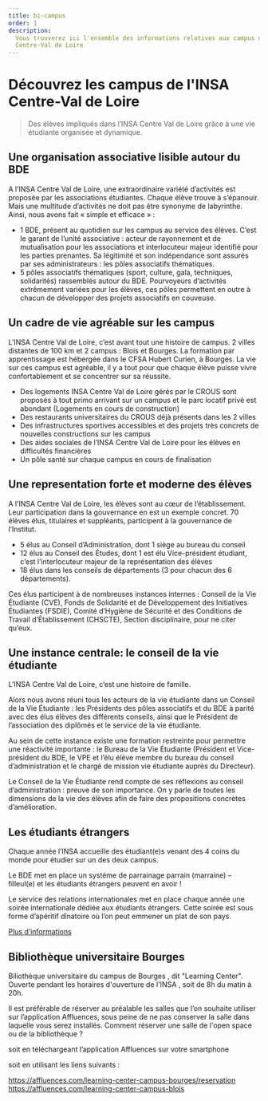 ```yaml
---
title: bi-campus
order: 1
description:
  Vous trouverez ici l'ensemble des informations relatives aux campus de l'INSA
  Centre-Val de Loire
---
```


# Découvrez les campus de l'INSA Centre-Val de Loire

> Des élèves impliqués dans l’INSA Centre Val de Loire grâce à une vie étudiante
> organisée et dynamique.

## Une organisation associative lisible autour du BDE

A l’INSA Centre Val de Loire, une extraordinaire variété d’activités est
proposée par les associations étudiantes. Chaque élève trouve à s’épanouir. Mais
une multitude d’activités ne doit pas être synonyme de labyrinthe. Ainsi, nous
avons fait « simple et efficace » :

- 1 BDE, présent au quotidien sur les campus au service des élèves. C’est le
  garant de l’unité associative : acteur de rayonnement et de mutualisation pour
  les associations et interlocuteur majeur identifié pour les parties prenantes.
  Sa légitimité et son indépendance sont assurés par ses administrateurs : les
  pôles associatifs thématiques.
- 5 pôles associatifs thématiques (sport, culture, gala, techniques,
  solidarités) rassemblés autour du BDE. Pourvoyeurs d’activités extrêmement
  variées pour les élèves, ces pôles permettent en outre à chacun de développer
  des projets associatifs en couveuse.

## Un cadre de vie agréable sur les campus

L’INSA Centre Val de Loire, c’est avant tout une histoire de campus. 2 villes
distantes de 100 km et 2 campus : Blois et Bourges. La formation par
apprentissage est hébergée dans le CFSA Hubert Curien, à Bourges. La vie sur ces
campus est agréable, il y a tout pour que chaque élève puisse vivre
confortablement et se concentrer sur sa réussite.

- Des logements INSA Centre Val de Loire gérés par le CROUS sont proposés à tout
  primo arrivant sur un campus et le parc locatif privé est abondant (Logements
  en cours de construction)
- Des restaurants universitaires du CROUS déjà présents dans les 2 villes
- Des infrastructures sportives accessibles et des projets très concrets de
  nouvelles constructions sur les campus
- Des aides sociales de l’INSA Centre Val de Loire pour les élèves en
  difficultés financières
- Un pôle santé sur chaque campus en cours de finalisation

## Une representation forte et moderne des élèves

A l’INSA Centre Val de Loire, les élèves sont au cœur de l’établissement. Leur
participation dans la gouvernance en est un exemple concret. 70 élèves élus,
titulaires et suppléants, participent à la gouvernance de l’Institut.

- 5 élus au Conseil d’Administration, dont 1 siège au bureau du conseil
- 12 élus au Conseil des Études, dont 1 est élu Vice-président étudiant, c’est
  l’interlocuteur majeur de la représentation des élèves
- 18 élus dans les conseils de départements (3 pour chacun des 6 départements).

Ces élus participent à de nombreuses instances internes : Conseil de la Vie
Étudiante (CVE), Fonds de Solidarité et de Développement des Initiatives
Étudiantes (FSDIE), Comité d’Hygiène de Sécurité et des Conditions de Travail
d’Établissement (CHSCTE), Section disciplinaire, pour ne citer qu’eux.

## Une instance centrale: le conseil de la vie étudiante

L’INSA Centre Val de Loire, c’est une histoire de famille.

Alors nous avons réuni tous les acteurs de la vie étudiante dans un Conseil de
la Vie Étudiante : les Présidents des pôles associatifs et du BDE à parité avec
des élus élèves des différents conseils, ainsi que le Président de l’association
des diplômés et le service de la vie étudiante.

Au sein de cette instance existe une formation restreinte pour permettre une
réactivité importante : le Bureau de la Vie Étudiante (Président et
Vice-président du BDE, le VPE et l’élu élève membre du bureau du conseil
d’administration et le chargé de mission vie étudiante auprès du Directeur).

Le Conseil de la Vie Étudiante rend compte de ses réflexions au conseil
d’administration : preuve de son importance. On y parle de toutes les dimensions
de la vie des élèves afin de faire des propositions concrètes d’amélioration.

## Les étudiants étrangers

Chaque année l’INSA accueille des étudiant(e)s venant des 4 coins du monde pour
étudier sur un des deux campus.

Le BDE met en place un système de parrainage parrain (marraine) – filleul(e) et
les étudiants étrangers peuvent en avoir !

Le service des relations internationales met en place chaque année une soirée
internationale dédiée aux étudiants étrangers. Cette soirée est sous forme
d’apéritif dînatoire où l’on peut emmener un plat de son pays.

[Plus d’informations](http://www.insa-centrevaldeloire.fr/fr/international)

## Bibliothèque universitaire Bourges

<campus-center>
  <campus-responsive-image
    folder-name="additional_pic"
    name="bu_blois.jpeg"
    max-width="400"></campus-responsive-image>
</campus-center>

Biliothèque universitaire du campus de Bourges , dit "Learning Center". Ouverte
pendant les horaires d'ouverture de l'INSA , soit de 8h du matin à 20h.

Il est préférable de réserver au préalable les salles que l’on souhaite utiliser
sur l’application Affluences, sous peine de ne pas conserver la salle dans
laquelle vous serez installés. Comment réserver une salle de l'open space ou de
la bibliothèque ?

soit en téléchargeant l’application Affluences sur votre smartphone

soit en utilisant les liens suivants :

<https://affluences.com/learning-center-campus-bourges/reservation>
<https://affluences.com/learning-center-campus-blois>
